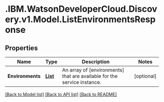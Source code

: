 # .IBM.WatsonDeveloperCloud.Discovery.v1.Model.ListEnvironmentsResponse
## Properties

Name | Type | Description | Notes
------------ | ------------- | ------------- | -------------
**Environments** | [**List<ModelEnvironment>**](ModelEnvironment.md) | An array of [environments] that are available for the service instance. | [optional] 

[[Back to Model list]](../README.md#documentation-for-models) [[Back to API list]](../README.md#documentation-for-api-endpoints) [[Back to README]](../README.md)

